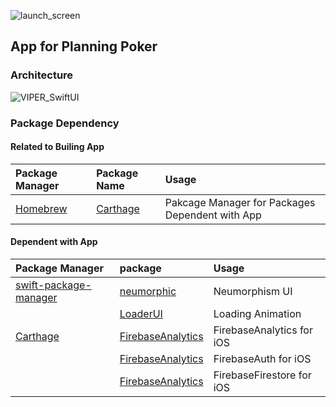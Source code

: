 ![launch_screen](https://user-images.githubusercontent.com/71208265/207891766-de36b235-937b-404b-8ef8-7f793f3f37e7.png)
## App for Planning Poker

### Architecture
![VIPER_SwiftUI](https://user-images.githubusercontent.com/71208265/207720255-8bf04fee-8693-4b2e-ad72-fdc26d361159.png)

### Package Dependency

#### Related to Builing App

| Package Manager | Package Name | Usage |
| :-- | :-- | :-- |
| [Homebrew](https://brew.sh) | [Carthage](https://github.com/Carthage/Carthage) | Pakcage Manager for Packages Dependent with App |

#### Dependent with App

| Package Manager | package | Usage |
| :-- | :-- | :-- |
| [swift-package-manager](https://github.com/apple/swift-package-manager) | [neumorphic](https://github.com/costachung/neumorphic) | Neumorphism UI |
| | [LoaderUI](https://github.com/ninjaprox/LoaderUI) | Loading Animation |
| [Carthage](https://github.com/Carthage/Carthage) | [FirebaseAnalytics](https://github.com/firebase/firebase-ios-sdk) | FirebaseAnalytics for iOS |
| | [FirebaseAnalytics](https://github.com/firebase/firebase-ios-sdk) | FirebaseAuth for iOS |
| | [FirebaseAnalytics](https://github.com/firebase/firebase-ios-sdk) | FirebaseFirestore for iOS |
